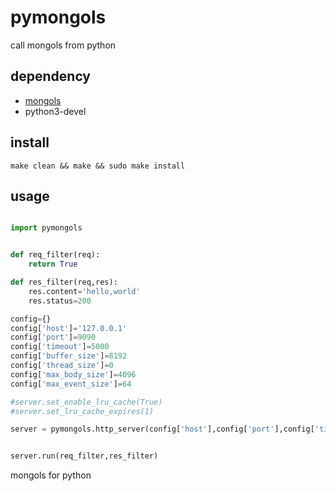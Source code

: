 # pymongols
call mongols from python

## dependency
- [mongols](https://github.com/webcpp/mongols)
- python3-devel


## install

`make clean && make && sudo make install`

## usage

```python

import pymongols


def req_filter(req):
    return True

def res_filter(req,res):
    res.content='hello,world'
    res.status=200

config={}
config['host']='127.0.0.1'
config['port']=9090
config['timeout']=5000
config['buffer_size']=8192
config['thread_size']=0
config['max_body_size']=4096
config['max_event_size']=64

#server.set_enable_lru_cache(True)
#server.set_lru_cache_expires(1)

server = pymongols.http_server(config['host'],config['port'],config['timeout'],config['buffer_size'],config['thread_size'],config['max_body_size'],config['max_event_size'])


server.run(req_filter,res_filter)


```
mongols for python
